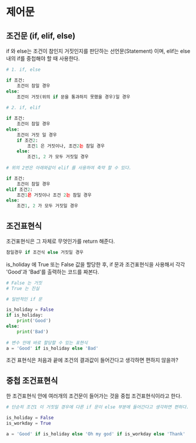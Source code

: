 # 제어문
## 조건문 (if, elif, else)
if 와 else는 조건이 참인지 거짓인지를 판단하는 선언문(Statement) 이며, elif는 else 내의 if를 중첩해야 할 때 사용한다.

```python
# 1. if, else

if 조건:
	조건이 참일 경우
else:
	조건이 거짓(위의 if 문을 통과하지 못했을 경우)일 경우
	
# 2. if, elif

if 조건:
	조건이 참일 경우
else:
	조건이 거짓 일 경우
	if 조건2:
		조건1 은 거짓이나, 조건2는 참일 경우
	else:
		조건1, 2 가 모두 거짓일 경우
		
# 위의 2번은 아래와같이 elif 를 사용하여 축약 할 수 있다.

if 조건:
	조건이 참일 경우
elif 조건2:
	조건1은 거짓이나 조건 2는 참일 경우
else:
	조건1, 2 가 모두 거짓일 경우
```

## 조건표현식
조건표현식은 그 자체로 무엇인가를 return 해준다.

```python
참일경우 if 조건식 else 거짓일 경우
```
is_holiday 에 True 또는 False 값을 할당한 후, if 문과 조건표현식을 사용해서 각각 'Good'과 'Bad'를 출력하는 코드를 짜본다.

```python
# False 는 거짓
# True 는 진실

# 일반적인 if 문

is_holiday = False
if is_holiday:
	print('Good')
else:
	print('Bad')
	
# 변수 안에 바로 할당할 수 있는 표현식
a = 'Good' if is_holiday else 'Bad'
```
조건 표현식은 처음과 끝에 조건의 결과값이 들어간다고 생각하면 편하지 않을까?

## 중첩 조건표현식
한 조건표현식 안에 여러개의 조건문이 들어가는 것을 중첩 조건표현식이라고 한다.

```python
# 단순히 조건1 이 거짓일 경우에 다른 if 문이 else 부분에 들어간다고 생각하면 편하다.

is_holiday = False
is_workday = True

a = 'Good' if is_holiday else 'Oh my god' if is_workday else 'Thank'
```



